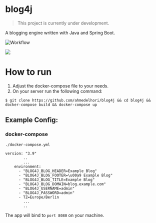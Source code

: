 # blog4j

> This project is currently under development.
 
A blogging engine written with Java and Spring Boot.

![Workflow](https://github.com/ahmedelhori/blog4j/actions/workflows/ci.yml/badge.svg)

![](.github/asset/preview.gif)

# How to run
1. Adjust the docker-compose file to your needs.
2. On your server run the following command:

```
$ git clone https://github.com/ahmedelhori/blog4j && cd blog4j && docker-compose build && docker-compose up
```

## Example Config:
### docker-compose
`./docker-compose.yml`
```
version: "3.9"
        ..
        ...
    environment:
      - "BLOG4J_BLOG_HEADER=Example Blog"
      - "BLOG4J_BLOG_FOOTER=\u00a9 Example Blog"
      - "BLOG4J_BLOG_TITLE=Example Blog"
      - "BLOG4J_BLOG_DOMAIN=blog.example.com"
      - "BLOG4J_USERNAME=admin"
      - "BLOG4J_PASSWORD=admin"
      - TZ=Europe/Berlin
        ...
        ..
```

The app will bind to `port 8080` on your machine.
